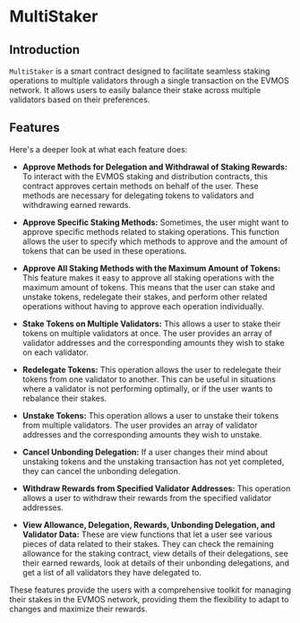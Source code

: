 # MultiStaker

## Introduction

`MultiStaker` is a smart contract designed to facilitate seamless staking operations to multiple validators through a single transaction on the EVMOS network. It allows users to easily balance their stake across multiple validators based on their preferences.

## Features

Here's a deeper look at what each feature does:

- **Approve Methods for Delegation and Withdrawal of Staking Rewards:** To interact with the EVMOS staking and distribution contracts, this contract approves certain methods on behalf of the user. These methods are necessary for delegating tokens to validators and withdrawing earned rewards.

- **Approve Specific Staking Methods:** Sometimes, the user might want to approve specific methods related to staking operations. This function allows the user to specify which methods to approve and the amount of tokens that can be used in these operations.

- **Approve All Staking Methods with the Maximum Amount of Tokens:** This feature makes it easy to approve all staking operations with the maximum amount of tokens. This means that the user can stake and unstake tokens, redelegate their stakes, and perform other related operations without having to approve each operation individually.

- **Stake Tokens on Multiple Validators:** This allows a user to stake their tokens on multiple validators at once. The user provides an array of validator addresses and the corresponding amounts they wish to stake on each validator.

- **Redelegate Tokens:** This operation allows the user to redelegate their tokens from one validator to another. This can be useful in situations where a validator is not performing optimally, or if the user wants to rebalance their stakes.

- **Unstake Tokens:** This operation allows a user to unstake their tokens from multiple validators. The user provides an array of validator addresses and the corresponding amounts they wish to unstake.

- **Cancel Unbonding Delegation:** If a user changes their mind about unstaking tokens and the unstaking transaction has not yet completed, they can cancel the unbonding delegation.

- **Withdraw Rewards from Specified Validator Addresses:** This operation allows a user to withdraw their rewards from the specified validator addresses.

- **View Allowance, Delegation, Rewards, Unbonding Delegation, and Validator Data:** These are view functions that let a user see various pieces of data related to their stakes. They can check the remaining allowance for the staking contract, view details of their delegations, see their earned rewards, look at details of their unbonding delegations, and get a list of all validators they have delegated to.

These features provide the users with a comprehensive toolkit for managing their stakes in the EVMOS network, providing them the flexibility to adapt to changes and maximize their rewards.
